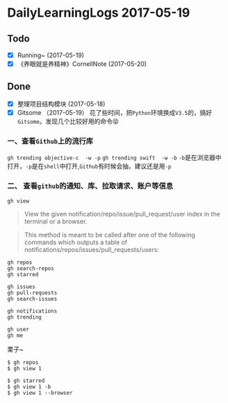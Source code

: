 # DailyLearningLogs  2017-05-19

## Todo

- [x] Running~  (2017-05-19)
- [x] 《养眼就是养精神》CornellNote (2017-05-20)

## Done

- [x] 整理项目结构模块 (2017-05-18)
- [x] Gitsome （2017-05-19）
花了些时间，把`Python`环境换成`V3.5`的，搞好`Gitsome`。发现几个比较好用的命令😝
### 一、查看`Github`上的流行库
`gh trending objective-c  -w -p`
`gh trending swift  -w -b`
`-b`是在浏览器中打开，`-p`是在`shell`中打开,`Github`有时候会抽，建议还是用`-p`
### 二、 查看`github`的通知、库、拉取请求、账户等信息
`gh view`

>View the given notification/repo/issue/pull_request/user index in the terminal or a browser.

>This method is meant to be called after one of the following commands which outputs a table of notifications/repos/issues/pull_requests/users:
```
gh repos
gh search-repos
gh starred

gh issues
gh pull-requests
gh search-issues

gh notifications
gh trending

gh user
gh me
```

栗子~
```
$ gh repos
$ gh view 1

$ gh starred
$ gh view 1 -b
$ gh view 1 --browser
```

